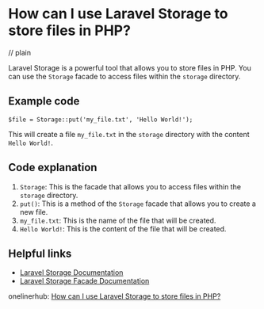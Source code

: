 # How can I use Laravel Storage to store files in PHP?
// plain

Laravel Storage is a powerful tool that allows you to store files in PHP. You can use the `Storage` facade to access files within the `storage` directory.

## Example code

```
$file = Storage::put('my_file.txt', 'Hello World!');
```

This will create a file `my_file.txt` in the `storage` directory with the content `Hello World!`.

## Code explanation


1. `Storage`: This is the facade that allows you to access files within the `storage` directory.
2. `put()`: This is a method of the `Storage` facade that allows you to create a new file.
3. `my_file.txt`: This is the name of the file that will be created.
4. `Hello World!`: This is the content of the file that will be created.

## Helpful links

- [Laravel Storage Documentation](https://laravel.com/docs/7.x/filesystem)
- [Laravel Storage Facade Documentation](https://laravel.com/api/7.x/Illuminate/Contracts/Filesystem/Storage.html)

onelinerhub: [How can I use Laravel Storage to store files in PHP?](https://onelinerhub.com/php-laravel/how-can-i-use-laravel-storage-to-store-files-in-php)